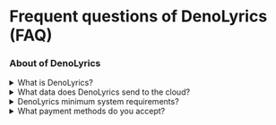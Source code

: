 # Frequent questions of DenoLyrics (FAQ)

### About of DenoLyrics

<details>
<summary>What is DenoLyrics?</summary>
the answer...
</details>

<details>
<summary>What data does DenoLyrics send to the cloud?</summary>
the answer...
</details>

<details>
<summary>DenoLyrics minimum system requirements?</summary>
the answer...
</details>

<details>
<summary>What payment methods do you accept?</summary>
the answer...
</details>
